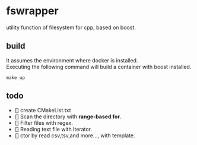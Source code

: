 # fswrapper
utility function of filesystem for cpp, based on boost.

## build

It assumes the environment where docker is installed.  
Executing the following command will build a container with boost installed.

```
make up
```

## todo

- [] create CMakeList.txt
- [] Scan the directory with **range-based for**.
- [] Filter files with regex.
- [] Reading text file with Iterator.
- [] ctor by read csv,tsv,and more..., with template.
